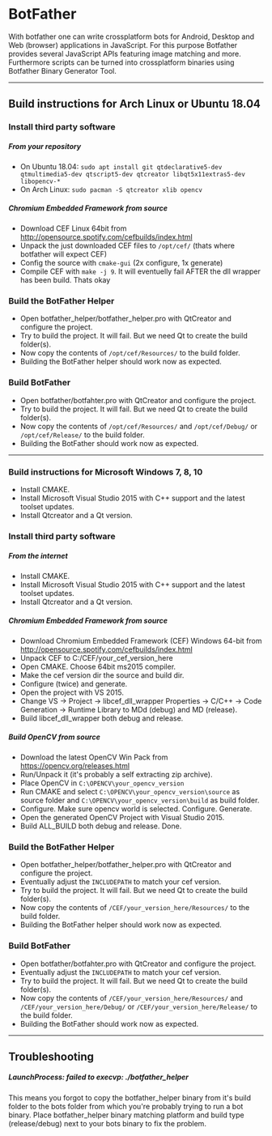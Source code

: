 # BotFather
With botfather one can write crossplatform bots for Android, Desktop and Web (browser) applications in JavaScript.
For this purpose Botfather provides several JavaScript APIs featuring image matching and more.
Furthermore scripts can be turned into crossplatform binaries using Botfather Binary Generator Tool.

------
## Build instructions for Arch Linux or Ubuntu 18.04

### Install third party software

##### From your repository
- On Ubuntu 18.04: ```sudo apt install git qtdeclarative5-dev qtmultimedia5-dev qtscript5-dev qtcreator libqt5x11extras5-dev libopencv-*```
- On Arch Linux: ```sudo pacman -S qtcreator xlib opencv```

##### Chromium Embedded Framework from source
- Download CEF Linux 64bit from http://opensource.spotify.com/cefbuilds/index.html
- Unpack the just downloaded CEF files to ```/opt/cef/``` (thats where botfather will expect CEF)
- Config the source with `cmake-gui` (2x configure, 1x generate)
- Compile CEF with `make -j 9`. It will eventuelly fail AFTER the dll wrapper has been build. Thats okay

### Build the BotFather Helper
- Open botfather_helper/botfather_helper.pro with QtCreator and configure the project.
- Try to build the project. It will fail. But we need Qt to create the build folder(s).
- Now copy the contents of ```/opt/cef/Resources/``` to the build folder.
- Building the BotFather helper should work now as expected.

### Build BotFather
- Open botfather/botfahter.pro with QtCreator and configure the project.
- Try to build the project. It will fail. But we need Qt to create the build folder(s).
- Now copy the contents of ```/opt/cef/Resources/``` and ```/opt/cef/Debug/``` or ```/opt/cef/Release/``` to the build folder.
- Building the BotFather should work now as expected.

------
### Build instructions for Microsoft Windows 7, 8, 10
- Install CMAKE.
- Install Microsoft Visual Studio 2015 with C++ support and the latest toolset updates.
- Install Qtcreator and a Qt version.

### Install third party software

##### From the internet
- Install CMAKE.
- Install Microsoft Visual Studio 2015 with C++ support and the latest toolset updates.
- Install Qtcreator and a Qt version.

##### Chromium Embedded Framework from source
- Download Chromium Embedded Framework (CEF) Windows 64-bit from http://opensource.spotify.com/cefbuilds/index.html
- Unpack CEF to C:/CEF/your_cef_version_here
- Open CMAKE. Choose 64bit ms2015 compiler.
- Make the cef version dir the source and build dir.
- Configure (twice) and generate.
- Open the project with VS 2015.
- Change VS -> Project -> libcef_dll_wrapper Properties -> C/C++ -> Code Generation -> Runtime Library to MDd (debug) and MD (release).
- Build libcef_dll_wrapper both debug and release.

##### Build OpenCV from source
- Download the latest OpenCV Win Pack from https://opencv.org/releases.html
- Run/Unpack it (it's probably a self extracting zip archive).
- Place OpenCV in ```C:\OPENCV\your_opencv_version```
- Run CMAKE and select ```C:\OPENCV\your_opencv_version\source``` as source folder and ```C:\OPENCV\your_opencv_version\build``` as build folder.
- Configure. Make sure opencv world is selected. Configure. Generate.
- Open the generated OpenCV Project with Visual Studio 2015.
- Build ALL_BUILD both debug and release. Done.

### Build the BotFather Helper
- Open botfather_helper/botfather_helper.pro with QtCreator and configure the project.
- Eventually adjust the ```INCLUDEPATH``` to match your cef version.
- Try to build the project. It will fail. But we need Qt to create the build folder(s).
- Now copy the contents of ```/CEF/your_version_here/Resources/``` to the build folder.
- Building the BotFather helper should work now as expected.

### Build BotFather
- Open botfather/botfahter.pro with QtCreator and configure the project.
- Eventually adjust the ```INCLUDEPATH``` to match your cef version.
- Try to build the project. It will fail. But we need Qt to create the build folder(s).
- Now copy the contents of ```/CEF/your_version_here/Resources/``` and ```/CEF/your_version_here/Debug/``` or ```/CEF/your_version_here/Release/``` to the build folder.
- Building the BotFather should work now as expected.

------
## Troubleshooting
##### LaunchProcess: failed to execvp: ./botfather_helper
This means you forgot to copy the botfather_helper binary from it's build folder to the bots folder from which you're probably trying to run a bot binary.
Place botfather_helper binary matching platform and build type (release/debug) next to your bots binary to fix the problem.